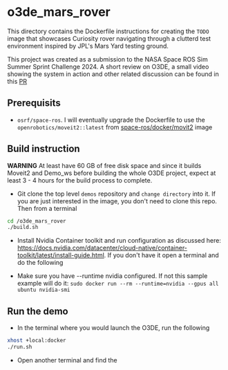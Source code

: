 # o3de_mars_rover

This directory contains the Dockerfile instructions for creating the ```TODO``` image that showcases Curiosity rover navigating through a clutterd test environment inspired by JPL's Mars Yard testing ground.

This project was created as a submission to the NASA Space ROS Sim Summer Sprint Challenge 2024. A short review on O3DE, a small video showing the system in action and other related discussion can be found in this [PR](https://github.com/space-ros/demos/pull/64)

## Prerequisits

* ```osrf/space-ros```. I will eventually upgrade the Dockerfile to use the ```openrobotics/moveit2::latest``` from [space-ros/docker/movit2](https://github.com/space-ros/docker/tree/main/moveit2) image

## Build instruction

**WARNING** At least have 60 GB of free disk space and since it builds Moveit2 and Demo_ws before building the whole O3DE project, expect at least 3 - 4 hours for the build process to complete.

* Git clone the top level ```demos``` repository and ```change directory``` into it. If you are just interested in the image, you don't need to clone this repo. Then from a terminal

```bash
cd /o3de_mars_rover
./build.sh
```

* Install Nvidia Container toolkit and run configuration as discussed here: https://docs.nvidia.com/datacenter/cloud-native/container-toolkit/latest/install-guide.html. If you don't have it open a terminal and do the following

* Make sure you have --runtime nvidia configured. If not this sample example will do it: ```sudo docker run --rm --runtime=nvidia --gpus all ubuntu nvidia-smi```

## Run the demo

* In the terminal where you would launch the O3DE, run the following 

```bash
xhost +local:docker
./run.sh
```

* Open another terminal and find the 
